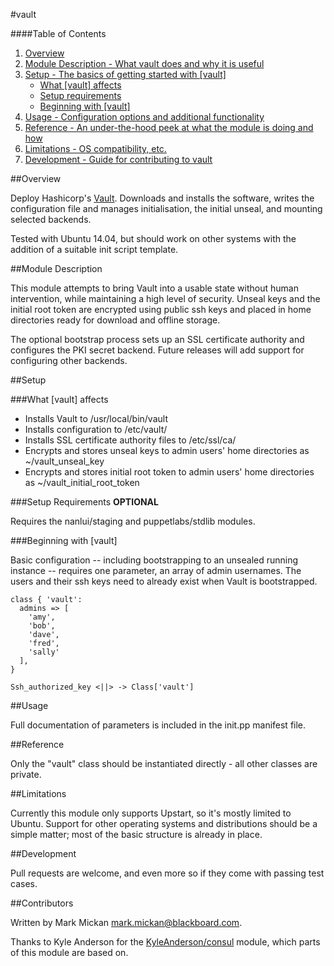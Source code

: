 #vault

####Table of Contents

1. [Overview](#overview)
2. [Module Description - What vault does and why it is useful](#module-description)
3. [Setup - The basics of getting started with [vault]](#setup)
    * [What [vault] affects](#what-[vault]-affects)
    * [Setup requirements](#setup-requirements)
    * [Beginning with [vault]](#beginning-with-[vault])
4. [Usage - Configuration options and additional functionality](#usage)
5. [Reference - An under-the-hood peek at what the module is doing and how](#reference)
5. [Limitations - OS compatibility, etc.](#limitations)
6. [Development - Guide for contributing to vault](#development)

##Overview

Deploy Hashicorp's [Vault](http://vaultproject.io).  Downloads and installs
the software, writes the configuration file and manages initialisation, the
initial unseal, and mounting selected backends.

Tested with Ubuntu 14.04, but should work on other systems with the addition
of a suitable init script template.

##Module Description

This module attempts to bring Vault into a usable state without human
intervention, while maintaining a high level of security.  Unseal keys and
the initial root token are encrypted using public ssh keys and placed in
home directories ready for download and offline storage.

The optional bootstrap process sets up an SSL certificate authority and
configures the PKI secret backend.  Future releases will add support for
configuring other backends.

##Setup

###What [vault] affects

* Installs Vault to /usr/local/bin/vault
* Installs configuration to /etc/vault/
* Installs SSL certificate authority files to /etc/ssl/ca/
* Encrypts and stores unseal keys to admin users' home directories as
    ~/vault_unseal_key
* Encrypts and stores initial root token to admin users' home
    directories as ~/vault_initial_root_token

###Setup Requirements **OPTIONAL**

Requires the nanlui/staging and puppetlabs/stdlib modules.

###Beginning with [vault]

Basic configuration -- including bootstrapping to an unsealed running
instance -- requires one parameter, an array of admin usernames.  The users
and their ssh keys need to already exist when Vault is bootstrapped.

```puppet
class { 'vault':
  admins => [
    'amy',
    'bob',
    'dave',
    'fred',
    'sally'
  ],
}

Ssh_authorized_key <||> -> Class['vault']
```

##Usage

Full documentation of parameters is included in the init.pp manifest file.

##Reference

Only the "vault" class should be instantiated directly - all other classes
are private.

##Limitations

Currently this module only supports Upstart, so it's mostly limited to
Ubuntu.  Support for other operating systems and distributions should be a
simple matter; most of the basic structure is already in place.

##Development

Pull requests are welcome, and even more so if they come with passing test
cases.

##Contributors

Written by Mark Mickan <mark.mickan@blackboard.com>.

Thanks to Kyle Anderson for the
[KyleAnderson/consul](https://github.com/solarkennedy/puppet-consul) module,
which parts of this module are based on.
